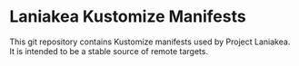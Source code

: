 # Laniakea Kustomize Manifests

This git repository contains Kustomize manifests used by Project
Laniakea.
It is intended to be a stable source of remote targets.
